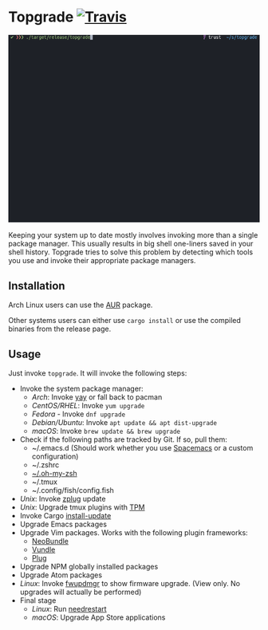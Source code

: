 # Topgrade [![Travis](https://api.travis-ci.org/r-darwish/topgrade.svg?branch=master)](https://travis-ci.org/r-darwish/topgrade)

![Alt Text](doc/screenshot.gif)

Keeping your system up to date mostly involves invoking more than a single package manager. This
usually results in big shell one-liners saved in your shell history. Topgrade tries to solve this
problem by detecting which tools you use and invoke their appropriate package managers.

## Installation
Arch Linux users can use the [AUR](https://aur.archlinux.org/packages/topgrade/) package.

Other systems users can either use `cargo install` or use the compiled binaries from the release page.

## Usage
Just invoke `topgrade`. It will invoke the following steps:

* Invoke the system package manager:
  * *Arch*: Invoke [yay](https://github.com/Jguer/yay) or fall back to pacman
  * *CentOS/RHEL*: Invoke `yum upgrade`
  * *Fedora* - Invoke `dnf upgrade`
  * *Debian/Ubuntu*: Invoke `apt update && apt dist-upgrade`
  * *macOS*: Invoke `brew update && brew upgrade`
* Check if the following paths are tracked by Git. If so, pull them:
  * ~/.emacs.d (Should work whether you use [Spacemacs](http://spacemacs.org/) or a custom configuration)
  * ~/.zshrc
  * [~/.oh-my-zsh](https://github.com/robbyrussell/oh-my-zsh)
  * ~/.tmux
  * ~/.config/fish/config.fish
* *Unix*: Invoke [zplug](https://github.com/zplug/zplug) update
* *Unix*: Upgrade tmux plugins with [TPM](https://github.com/tmux-plugins/tpm)
* Invoke Cargo [install-update](https://github.com/nabijaczleweli/cargo-update)
* Upgrade Emacs packages
* Upgrade Vim packages. Works with the following plugin frameworks:
  * [NeoBundle](https://github.com/Shougo/neobundle.vim)
  * [Vundle](https://github.com/VundleVim/Vundle.vim)
  * [Plug](https://github.com/junegunn/vim-plug)
* Upgrade NPM globally installed packages
* Upgrade Atom packages
* *Linux*: Invoke [fwupdmgr](https://github.com/hughsie/fwupd) to show firmware upgrade. (View only. No upgrades will actually be performed)
* Final stage
  * *Linux*: Run [needrestart](https://github.com/liske/needrestart)
  * *macOS*: Upgrade App Store applications
